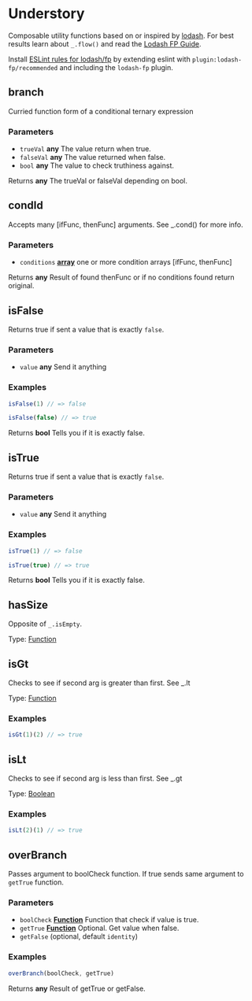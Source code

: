 # Understory

Composable utility functions based on or inspired by [lodash](https://lodash.com/docs). For best results learn about `_.flow()` and read the [Lodash FP Guide](https://github.com/lodash/lodash/wiki/FP-Guide).

Install [ESLint rules for lodash/fp](https://github.com/jfmengels/eslint-plugin-lodash-fp) by extending eslint with `plugin:lodash-fp/recommended` and including the `lodash-fp` plugin.

## branch

Curried function form of a conditional ternary expression

### Parameters

-   `trueVal` **any** The value return when true.
-   `falseVal` **any** The value returned when false.
-   `bool` **any** The value to check truthiness against.

Returns **any** The trueVal or falseVal depending on bool.

## condId

Accepts many [ifFunc, thenFunc] arguments. See \_.cond() for more info.

### Parameters

-   `conditions` **[array][19]** one or more condition arrays [ifFunc, thenFunc]

Returns **any** Result of found thenFunc or if no conditions found return original.

## isFalse

Returns true if sent a value that is exactly `false`.

### Parameters

-   `value` **any** Send it anything

### Examples

```javascript
isFalse(1) // => false
```

```javascript
isFalse(false) // => true
```

Returns **bool** Tells you if it is exactly false.

## isTrue

Returns true if sent a value that is exactly `false`.

### Parameters

-   `value` **any** Send it anything

### Examples

```javascript
isTrue(1) // => false
```

```javascript
isTrue(true) // => true
```

Returns **bool** Tells you if it is exactly false.

## hasSize

Opposite of `_.isEmpty`.

Type: [Function][20]

## isGt

Checks to see if second arg is greater than first. See \_.lt

Type: [Function][20]

### Examples

```javascript
isGt(1)(2) // => true
```

## isLt

Checks to see if second arg is less than first. See \_.gt

Type: [Boolean][21]

### Examples

```javascript
isLt(2)(1) // => true
```

## overBranch

Passes argument to boolCheck function. If true sends same argument to `getTrue` function.

### Parameters

-   `boolCheck` **[Function][20]** Function that check if value is true.
-   `getTrue` **[Function][20]** Optional. Get value when false.
-   `getFalse`   (optional, default `identity`)

### Examples

```javascript
overBranch(boolCheck, getTrue)
```

Returns **any** Result of getTrue or getFalse.

[1]: #branch

[2]: #parameters

[3]: #condid

[4]: #parameters-1

[5]: #isfalse

[6]: #parameters-2

[7]: #examples

[8]: #istrue

[9]: #parameters-3

[10]: #examples-1

[11]: #hassize

[12]: #isgt

[13]: #examples-2

[14]: #islt

[15]: #examples-3

[16]: #overbranch

[17]: #parameters-4

[18]: #examples-4

[19]: https://developer.mozilla.org/docs/Web/JavaScript/Reference/Global_Objects/Array

[20]: https://developer.mozilla.org/docs/Web/JavaScript/Reference/Statements/function

[21]: https://developer.mozilla.org/docs/Web/JavaScript/Reference/Global_Objects/Boolean
